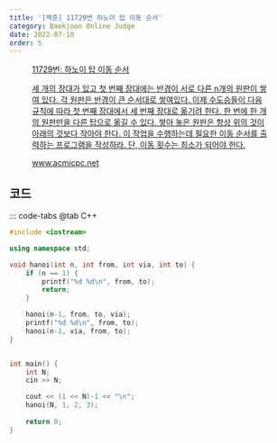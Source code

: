 ```yaml
---
title: '[백준] 11729번 하노이 탑 이동 순서'
category: Baekjoon Online Judge
date: 2022-07-10
order: 5
---
```


<figure class="opengraph"><a href="https://www.acmicpc.net/problem/11729" data-source-url="https://www.acmicpc.net/problem/11729">
<div class="og-image" style="background-image: url('https://drive.google.com/uc?export=view&id=1nCax5mgwtYA82T46I_ntU1afsBBNkrLr');"></div>
<div class="og-text">
<p class="og-title">11729번: 하노이 탑 이동 순서</p>
<p class="og-desc">
세 개의 장대가 있고 첫 번째 장대에는 반경이 서로 다른 n개의 원판이 쌓여 있다.
각 원판은 반경이 큰 순서대로 쌓여있다.
이제 수도승들이 다음 규칙에 따라 첫 번째 장대에서 세 번째 장대로 옮기려 한다.
한 번에 한 개의 원판만을 다른 탑으로 옮길 수 있다.
쌓아 놓은 원판은 항상 위의 것이 아래의 것보다 작아야 한다.
이 작업을 수행하는데 필요한 이동 순서를 출력하는 프로그램을 작성하라. 단, 이동 횟수는 최소가 되어야 한다.</p>
<p class="og-host">www.acmicpc.net</p></div></a></figure>

## 코드
::: code-tabs
@tab C++
```cpp
#include <iostream>

using namespace std;

void hanoi(int n, int from, int via, int to) {
    if (n == 1) {
        printf("%d %d\n", from, to);
        return;
    }

    hanoi(n-1, from, to, via);
    printf("%d %d\n", from, to);
    hanoi(n-1, via, from, to);
}


int main() {
    int N;
    cin >> N;

    cout << (1 << N)-1 << "\n";
    hanoi(N, 1, 2, 3);
    
    return 0;
}
```
